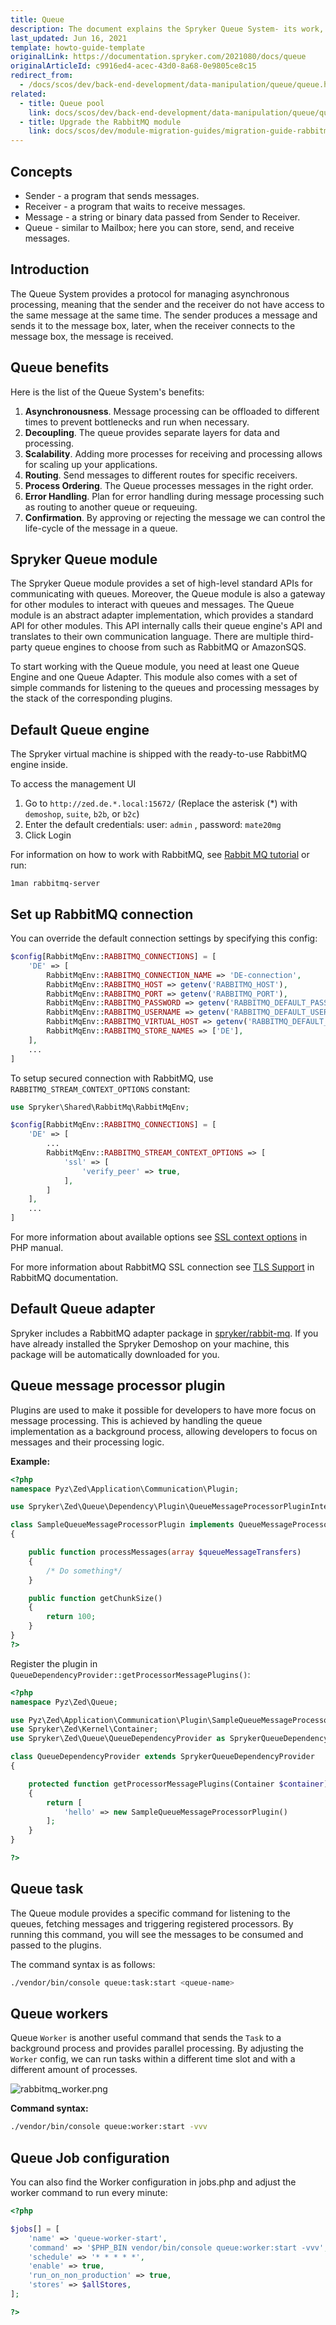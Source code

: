 ```yaml
---
title: Queue
description: The document explains the Spryker Queue System- its work, benefits and configuration
last_updated: Jun 16, 2021
template: howto-guide-template
originalLink: https://documentation.spryker.com/2021080/docs/queue
originalArticleId: c9916ed4-acec-43d0-8a68-0e9805ce8c15
redirect_from:
  - /docs/scos/dev/back-end-development/data-manipulation/queue/queue.html
related:
  - title: Queue pool
    link: docs/scos/dev/back-end-development/data-manipulation/queue/queue-pool.html
  - title: Upgrade the RabbitMQ module
    link: docs/scos/dev/module-migration-guides/migration-guide-rabbitmq.html
---
```


## Concepts

* Sender - a program that sends messages.
* Receiver - a program that waits to receive messages.
* Message - a string or binary data passed from Sender to Receiver.
* Queue - similar to Mailbox; here you can store, send, and receive messages.

## Introduction

The Queue System provides a protocol for managing asynchronous processing, meaning that the sender and the receiver do not have access to the same message at the same time. The sender produces a message and sends it to the message box, later, when the receiver connects to the message box, the message is received.

## Queue benefits

Here is the list of the Queue System's benefits:

1. **Asynchronousness**. Message processing can be offloaded to different times to prevent bottlenecks and run when necessary.
2. **Decoupling**. The queue provides separate layers for data and processing.
3. **Scalability**. Adding more processes for receiving and processing allows for scaling up your applications.
4. **Routing**. Send messages to different routes for specific receivers.
5. **Process Ordering**. The Queue processes messages in the right order.
6. **Error Handling**. Plan for error handling during message processing such as routing to another queue or requeuing.
7. **Confirmation**. By approving or rejecting the message we can control the life-cycle of the message in a queue.

## Spryker Queue module

The Spryker Queue module provides a set of high-level standard APIs for communicating with queues. Moreover, the Queue module is also a gateway for other modules to interact with queues and messages. The Queue module is an abstract adapter implementation, which provides a standard API for other modules. This API internally calls their queue engine's API and translates to their own communication language. There are multiple third-party queue engines to choose from such as RabbitMQ or AmazonSQS.

To start working with the Queue module, you need at least one Queue Engine and one Queue Adapter. This module also comes with a set of simple commands for listening to the queues and processing messages by the stack of the corresponding plugins.

## Default Queue engine

The Spryker virtual machine is shipped with the ready-to-use RabbitMQ engine inside.

To access the management UI

1. Go to `http://zed.de.*.local:15672/` (Replace the asterisk (\*) with `demoshop`, `suite`, `b2b`, or `b2c`)
2. Enter the default credentials: user: `admin` , password: `mate20mg`
3. Click Login

For information on how to work with RabbitMQ, see [Rabbit MQ tutorial](https://www.rabbitmq.com/tutorials/tutorial-one-php.html) or run:

`1man rabbitmq-server`

## Set up RabbitMQ connection

You can override the default connection settings by specifying this config:
```php
$config[RabbitMqEnv::RABBITMQ_CONNECTIONS] = [
    'DE' => [
        RabbitMqEnv::RABBITMQ_CONNECTION_NAME => 'DE-connection',
        RabbitMqEnv::RABBITMQ_HOST => getenv('RABBITMQ_HOST'),
        RabbitMqEnv::RABBITMQ_PORT => getenv('RABBITMQ_PORT'),
        RabbitMqEnv::RABBITMQ_PASSWORD => getenv('RABBITMQ_DEFAULT_PASS'),
        RabbitMqEnv::RABBITMQ_USERNAME => getenv('RABBITMQ_DEFAULT_USER'),
        RabbitMqEnv::RABBITMQ_VIRTUAL_HOST => getenv('RABBITMQ_DEFAULT_VHOST'),
        RabbitMqEnv::RABBITMQ_STORE_NAMES => ['DE'],
    ],
    ...
]
```

To setup secured connection with RabbitMQ, use `RABBITMQ_STREAM_CONTEXT_OPTIONS` constant:

```php
use Spryker\Shared\RabbitMq\RabbitMqEnv;

$config[RabbitMqEnv::RABBITMQ_CONNECTIONS] = [
    'DE' => [
        ...
        RabbitMqEnv::RABBITMQ_STREAM_CONTEXT_OPTIONS => [
            'ssl' => [
                'verify_peer' => true,
            ],
        ]
    ],
    ...
]
```

For more information about available options see [SSL context options](https://www.php.net/manual/en/context.ssl.php) in PHP manual.

For more information about RabbitMQ SSL connection see [TLS Support](https://www.rabbitmq.com/ssl.html)  in RabbitMQ documentation.

## Default Queue adapter

Spryker includes a RabbitMQ adapter package in [spryker/rabbit-mq](https://github.com/spryker/rabbit-mq). If you have already installed the Spryker Demoshop on your machine, this package will be automatically downloaded for you.

## Queue message processor plugin

Plugins are used to make it possible for developers to have more focus on message processing. This is achieved by handling the queue implementation as a background process, allowing developers to focus on messages and their processing logic.

**Example:**

```php
<?php
namespace Pyz\Zed\Application\Communication\Plugin;

use Spryker\Zed\Queue\Dependency\Plugin\QueueMessageProcessorPluginInterface;

class SampleQueueMessageProcessorPlugin implements QueueMessageProcessorPluginInterface
{

    public function processMessages(array $queueMessageTransfers)
    {
        /* Do something*/
    }

    public function getChunkSize()
    {
        return 100;
    }
}
?>
```

Register the plugin in `QueueDependencyProvider::getProcessorMessagePlugins()`:

```php
<?php
namespace Pyz\Zed\Queue;

use Pyz\Zed\Application\Communication\Plugin\SampleQueueMessageProcessorPlugin;
use Spryker\Zed\Kernel\Container;
use Spryker\Zed\Queue\QueueDependencyProvider as SprykerQueueDependencyProvider;

class QueueDependencyProvider extends SprykerQueueDependencyProvider
{

    protected function getProcessorMessagePlugins(Container $container)
    {
        return [
            'hello' => new SampleQueueMessageProcessorPlugin()
        ];
    }
}

?>
```

## Queue task

The Queue module provides a specific command for listening to the queues, fetching messages and triggering registered processors. By running this command, you will see the messages to be consumed and passed to the plugins.

The command syntax is as follows:

```bash
./vendor/bin/console queue:task:start <queue-name>
```

## Queue workers

Queue `Worker` is another useful command that sends the `Task`  to a background process and provides parallel processing. By adjusting the `Worker` config, we can run tasks within a different time slot and with a different amount of processes.

![rabbitmq_worker.png](https://spryker.s3.eu-central-1.amazonaws.com/docs/Features/Development/Queue/Queue/rabbitmq_worker.png)

**Command syntax:**

```bash
./vendor/bin/console queue:worker:start -vvv
```

## Queue Job configuration

You can also find the Worker configuration in jobs.php and adjust the worker command to run every minute:

```php
<?php

$jobs[] = [
    'name' => 'queue-worker-start',
    'command' => '$PHP_BIN vendor/bin/console queue:worker:start -vvv',
    'schedule' => '* * * * *',
    'enable' => true,
    'run_on_non_production' => true,
    'stores' => $allStores,
];

?>
```
